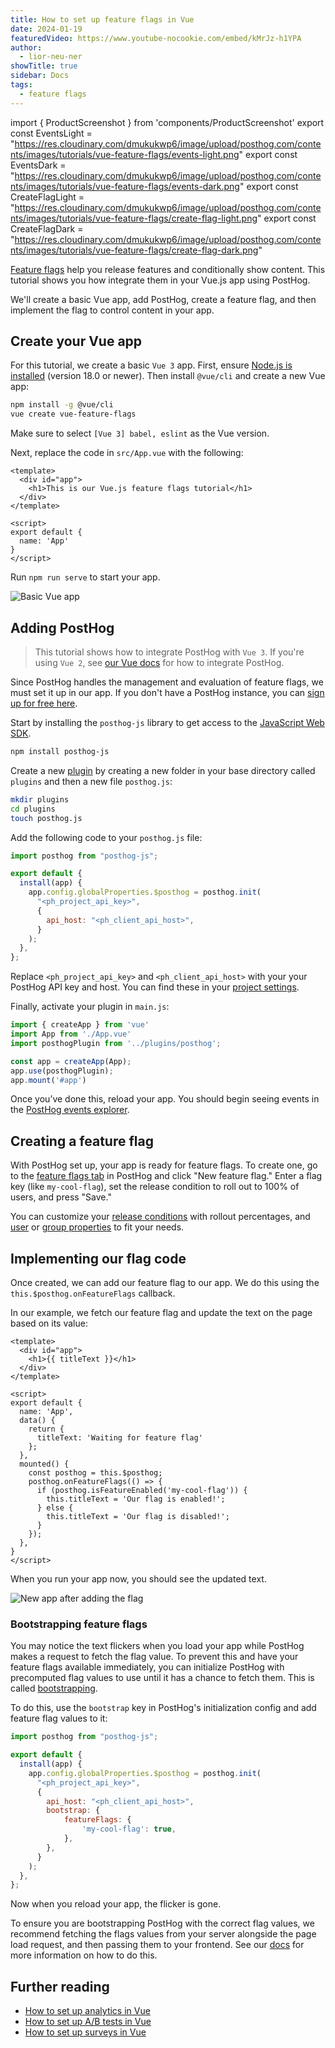 ```yaml
---
title: How to set up feature flags in Vue
date: 2024-01-19
featuredVideo: https://www.youtube-nocookie.com/embed/kMrJz-h1YPA
author:
  - lior-neu-ner
showTitle: true
sidebar: Docs
tags:
  - feature flags
---
```


import { ProductScreenshot } from 'components/ProductScreenshot'
export const EventsLight = "https://res.cloudinary.com/dmukukwp6/image/upload/posthog.com/contents/images/tutorials/vue-feature-flags/events-light.png"
export const EventsDark = "https://res.cloudinary.com/dmukukwp6/image/upload/posthog.com/contents/images/tutorials/vue-feature-flags/events-dark.png"
export const CreateFlagLight = "https://res.cloudinary.com/dmukukwp6/image/upload/posthog.com/contents/images/tutorials/vue-feature-flags/create-flag-light.png"
export const CreateFlagDark = "https://res.cloudinary.com/dmukukwp6/image/upload/posthog.com/contents/images/tutorials/vue-feature-flags/create-flag-dark.png"

[Feature flags](/feature-flags) help you release features and conditionally show content. This tutorial shows you how integrate them in your Vue.js app using PostHog. 

We'll create a basic Vue app, add PostHog, create a feature flag, and then implement the flag to control content in your app.

## Create your Vue app

For this tutorial, we create a basic `Vue 3` app. First, ensure [Node.js is installed](https://nodejs.dev/en/learn/how-to-install-nodejs/) (version 18.0 or newer). Then install `@vue/cli` and create a new Vue app:

```bash
npm install -g @vue/cli
vue create vue-feature-flags
```

Make sure to select `[Vue 3] babel, eslint` as the Vue version.

Next, replace the code in `src/App.vue` with the following:

```vue file=App.vue
<template>
  <div id="app">
    <h1>This is our Vue.js feature flags tutorial</h1>
  </div>
</template>

<script>
export default {
  name: 'App'
}
</script>
```

Run `npm run serve` to start your app.

![Basic Vue app](https://res.cloudinary.com/dmukukwp6/image/upload/v1710055416/posthog.com/contents/images/tutorials/vue-feature-flags/basic-app.png)

## Adding PostHog

> This tutorial shows how to integrate PostHog with `Vue 3`. If you're using `Vue 2`, see [our Vue docs](/docs/libraries/vue-js) for how to integrate PostHog.

Since PostHog handles the management and evaluation of feature flags, we must set it up in our app. If you don't have a PostHog instance, you can [sign up for free here](https://us.posthog.com/signup). 

Start by installing the `posthog-js` library to get access to the [JavaScript Web SDK](/docs/libraries/js).

```bash
npm install posthog-js
```

Create a new [plugin](https://vuejs.org/guide/reusability/plugins) by creating a new folder in your base directory called `plugins` and then a new file `posthog.js`:

```bash
mkdir plugins
cd plugins 
touch posthog.js
```

Add the following code to your `posthog.js` file:

```js file=plugins/posthog.js
import posthog from "posthog-js";

export default {
  install(app) {
    app.config.globalProperties.$posthog = posthog.init(
      "<ph_project_api_key>",
      {
        api_host: "<ph_client_api_host>",
      }
    );
  },
};
```

Replace `<ph_project_api_key>` and `<ph_client_api_host>` with your your PostHog API key and host. You can find these in your [project settings](https://us.posthog.com/settings/project).

Finally, activate your plugin in `main.js`:

```js file=main.js
import { createApp } from 'vue'
import App from './App.vue'
import posthogPlugin from '../plugins/posthog';

const app = createApp(App);
app.use(posthogPlugin);
app.mount('#app')
```

Once you’ve done this, reload your app. You should begin seeing events in the [PostHog events explorer](https://us.posthog.com/events).

<ProductScreenshot
  imageLight={EventsLight} 
  imageDark={EventsDark} 
  alt="Feature flag created in PostHog" 
  classes="rounded"
/>

## Creating a feature flag

With PostHog set up, your app is ready for feature flags. To create one, go to the [feature flags tab](https://us.posthog.com/feature_flags) in PostHog and click "New feature flag." Enter a flag key (like `my-cool-flag`), set the release condition to roll out to 100% of users, and press "Save."

<ProductScreenshot
  imageLight={CreateFlagLight} 
  imageDark={CreateFlagDark} 
  alt="Feature flag created in PostHog" 
  classes="rounded"
/>

You can customize your [release conditions](/docs/feature-flags/creating-feature-flags#release-conditions) with rollout percentages, and [user](/docs/product-analytics/person-properties) or [group properties](/docs/product-analytics/group-analytics) to fit your needs.

## Implementing our flag code

Once created, we can add our feature flag to our app. We do this using the `this.$posthog.onFeatureFlags` callback.

In our example, we fetch our feature flag and update the text on the page based on its value:

```vue file=App.vue
<template>
  <div id="app">
    <h1>{{ titleText }}</h1>
  </div>
</template>

<script>
export default {
  name: 'App',
  data() {
    return {
      titleText: 'Waiting for feature flag'
    };
  },
  mounted() {
    const posthog = this.$posthog;
    posthog.onFeatureFlags(() => {
      if (posthog.isFeatureEnabled('my-cool-flag')) {
        this.titleText = 'Our flag is enabled!';
      } else {
        this.titleText = 'Our flag is disabled!';
      }
    });
  },
}
</script>
```

When you run your app now, you should see the updated text.

![New app after adding the flag](https://res.cloudinary.com/dmukukwp6/image/upload/v1710055416/posthog.com/contents/images/tutorials/vue-feature-flags/flag-enabled-in-app.png)

### Bootstrapping feature flags

You may notice the text flickers when you load your app while PostHog makes a request to fetch the flag value. To prevent this and have your feature flags available immediately, you can initialize PostHog with precomputed flag values to use until it has a chance to fetch them. This is called [bootstrapping](/docs/feature-flags/bootstrapping).

To do this, use the `bootstrap` key in PostHog's initialization config and add feature flag values to it:

```js file=plugins/posthog.js
import posthog from "posthog-js";

export default {
  install(app) {
    app.config.globalProperties.$posthog = posthog.init(
      "<ph_project_api_key>",
      {
        api_host: "<ph_client_api_host>",
        bootstrap: {
            featureFlags: {
                'my-cool-flag': true,
            },
        },
      }
    );
  },
};
```

Now when you reload your app, the flicker is gone. 

To ensure you are bootstrapping PostHog with the correct flag values, we recommend fetching the flags values from your server alongside the page load request, and then passing them to your frontend. See our [docs](/docs/feature-flags/bootstrapping) for more information on how to do this.

## Further reading

- [How to set up analytics in Vue](/tutorials/vue-analytics)
- [How to set up A/B tests in Vue](/tutorials/vue-ab-tests)
- [How to set up surveys in Vue](/tutorials/vue-surveys)
